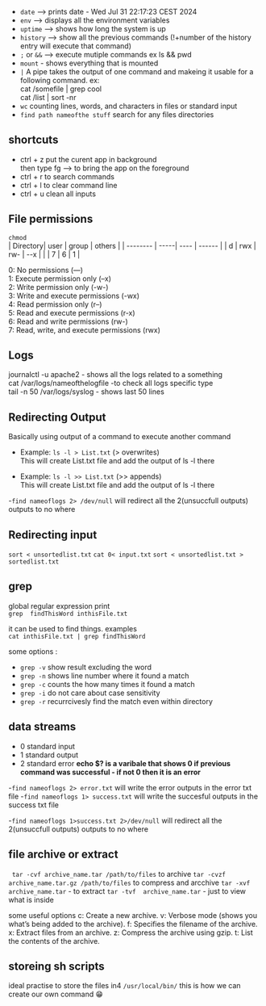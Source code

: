 - `date` -->  prints date - Wed Jul 31 22:17:23 CEST 2024 <br>
- `env`  --> displays all the environment variables  <br>
- `uptime` --> shows how long the system is up 
- `history` --> show all the previous commands (!+number of the history entry will execute that command)
- `;` or `&&` --> execute mutiple commands ex ls && pwd
- `mount` - shows everything that is mounted 
- `|` A pipe takes the output of one command and makeing it usable for a following command. ex:  <br>
  cat /somefile | grep cool <br> cat /list | sort -nr
- `wc` counting lines, words, and characters in files or standard input
- `find path nameofthe stuff` search for any files directories

## shortcuts 
- ctrl + z  put the curent app in background <br>
then type fg --> to bring the app on the foreground
- ctrl + r to search commands
- ctrl + l to clear command line
- ctrl + u clean all inputs




## File permissions 
`chmod` <br>
| Directory| user | group | others |
| -------- | -----| ----  | ------ |
| d        | rwx  | rw-   |  --x   |
|          | 7    | 6     |   1    |

0: No permissions (—) <br>
1: Execute permission only (–x) <br>
2: Write permission only (-w-) <br>
3: Write and execute permissions (-wx) <br>
4: Read permission only (r–) <br>
5: Read and execute permissions (r-x) <br>
6: Read and write permissions (rw-) <br> 
7: Read, write, and execute permissions (rwx) <br>

## Logs
journalctl -u apache2 - shows all the logs related to a something <br>
cat /var/logs/nameofthelogfile -to check all logs specific type <br>
tail -n 50 /var/logs/syslog -  shows last 50 lines  <br>


## Redirecting Output 
Basically using output of a command to execute another command <br>

- Example: `ls -l > List.txt` (> overwrites) <br> 
This will create List.txt file and add the output of ls -l there 

- Example: `ls -l >> List.txt` (>> appends) <br>
This will create List.txt file and add the output of ls -l there 

-`find nameoflogs 2> /dev/null` will redirect all the 2(unsuccfull outputs) outputs to no where 

## Redirecting input
`sort < unsortedlist.txt`
`cat 0< input.txt`
`sort < unsortedlist.txt > sortedlist.txt`


## grep 
global regular expression print <br>
`grep  findThisWord inthisFile.txt` <br>

it can be used to find things. examples <br>
`cat inthisFile.txt | grep findThisWord` <br>

some options : 
 - `grep -v` show result excluding the word 
 - `grep -n` shows line number where it found a match
 - `grep -c` counts the how many times it found a match 
 - `grep -i` do not care about case sensitivity
 - `grep -r` recurrcivesly find the match even within directory


## data streams
- 0 standard input 
- 1 standard output 
- 2 standard error
**echo $? is a varibale that shows 0 if previous command was successful - if not 0 then it is an error**

-`find nameoflogs 2> error.txt` will write the error outputs in the  error txt file
-`find nameoflogs 1> success.txt` will write the succesful outputs in the  success  txt file

-`find nameoflogs 1>success.txt 2>/dev/null` will redirect all the 2(unsuccfull outputs) outputs to no where 


  
 
## file archive or extract

` tar -cvf archive_name.tar /path/to/files`  to  archive 
`tar -cvzf archive_name.tar.gz /path/to/files` to compress and arcchive 
`tar -xvf  archive_name.tar` - to extract 
`tar -tvf  archive_name.tar` - just to view what is inside

some useful options 
c: Create a new archive.
v: Verbose mode (shows you what’s being added to the archive).
f: Specifies the filename of the archive.
x: Extract files from an archive.
z: Compress the archive using gzip.
t: List the contents of the archive.


## storeing sh scripts 

 ideal practise to store the files in4
 `/usr/local/bin/` 
 this is how we can create our own command 😁
